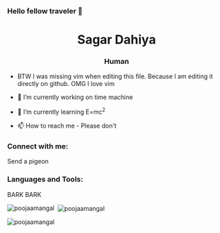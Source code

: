 ### Hello fellow traveler 👋

<h1 align="center">Sagar Dahiya</h1>
<h3 align="center">Human</h3>

- BTW I was missing vim when editing this file. Because I am editing it directly on github. OMG I love vim 

- 🔭 I’m currently working on time machine

- 🌱 I’m currently learning E=mc<sup>2</sup>

- 📫 How to reach me - Please don't

<h3 align="left">Connect with me:</h3>
<p align="left">
 Send a pigeon
</p>

<h3 align="left">Languages and Tools:</h3>
BARK BARK 
</p>


<p><img align="left" src="https://github-readme-stats.vercel.app/api/top-langs?username=fosssil&show_icons=true&locale=en&layout=compact" alt="poojaamangal" /></p>

<p>&nbsp;<img align="center" src="https://github-readme-stats.vercel.app/api?username=fosssil&show_icons=true&locale=en" alt="poojaamangal" /></p>

<p><img align="center" src="https://github-readme-streak-stats.herokuapp.com/?user=fosssil&" alt="poojaamangal" /></p>
